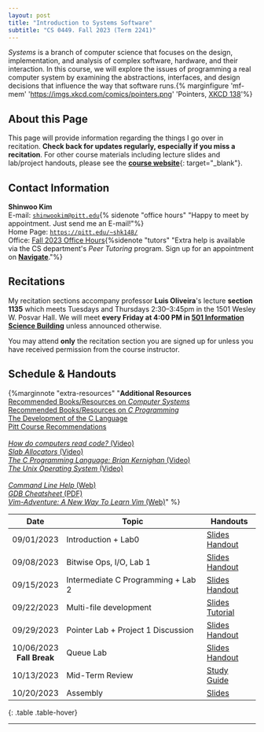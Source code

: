 ```yaml
---
layout: post
title: "Introduction to Systems Software"
subtitle: "CS 0449. Fall 2023 (Term 2241)"
---
```


_Systems_ is a branch of computer science that focuses on the design, implementation, and analysis of complex software, hardware, and their interaction. In this course, we will explore the issues of programming a real computer system by examining the abstractions, interfaces, and design decisions that influence the way that software runs.{% marginfigure 'mf-mem' 'https://imgs.xkcd.com/comics/pointers.png' 'Pointers, [XKCD 138](https://xkcd.com/138/)'%}

## About this Page

This page will provide information regarding the things I go over in recitation. **Check back for updates regularly, especially if you miss a recitation**. For other course materials including lecture slides and lab/project handouts, please see the [**course website**](https://cs0449.gitlab.io/fa2023/){: target="\_blank"}.

<!-- ## Course Description
The purpose of this course is to provide a solid understanding of how computer systems execute programs, store information, and communicate. We will explore systems-level issues from a programmer’s view by examining the abstractions, interfaces, and design decisions that influence the way that software runs on the computer system.

The perspective we will take is one of the life cycle of a program from implementation to execution. The act of compiling and running a program, a sequence of events we often take for granted, is a complex interaction of many different components that work together to manage the computer’s resources and perform the desired task. -->

## Contact Information

**Shinwoo Kim**<br/>
E-mail: [`shinwookim@pitt.edu`](mailto:shiwookim@pitt.edu){% sidenote "office hours" "Happy to meet by appointment. Just send me an E-mail!"%}<br/>
Home Page: [`https://pitt.edu/~shk148/`](https://pitt.edu/~shk148/)<br/>
Office: [Fall 2023 Office Hours](https://pitt.edu/~shk148/teaching/#OH){%sidenote "tutors" "Extra help is available via the CS department's *Peer Tutoring* program. Sign up for an appointment on [**Navigate**](https://pitt.guide.eab.com/)."%}

## Recitations

My recitation sections accompany professor **Luis Oliveira**'s lecture **section 1135** which meets Tuesdays and Thursdays 2:30–3:45pm in the 1501 Wesley W. Posvar Hall. We will meet **every Friday at 4:00 PM in [501 Information Science Building](https://map.concept3d.com/?id=1315#!m/386791)** unless announced otherwise.

You may attend **only** the recitation section you are signed up for unless you have received permission from the course instructor.

<h2 id="handouts">Schedule & Handouts</h2><label for="Additional-Resources" class="margin-toggle">

{%marginnote "extra-resources" "**Additional Resources**<br>[Recommended Books/Resources on *Computer Systems*](books.html)<br>[Recommended Books/Resources on *C Programming*](c-books.html)<br>[The Development of the C Language](CHistory.html)<br>[Pitt Course Recommendations](more-systems.html)<br><br>[*How do computers read code?* (Video)](https://www.youtube.com/watch?v=QXjU9qTsYCc)<br>[*Slab Allocators* (Video)](https://youtu.be/UQVd9mZr-jI)<br>[*The C Programming Language: Brian Kernighan* (Video)](https://youtu.be/de2Hsvxaf8M)<br>[*The Unix Operating System* (Video)](https://youtu.be/tc4ROCJYbm0)<br><br>[*Command Line Help* (Web)](https://cheatography.com/davechild/cheat-sheets/linux-command-line/)<br>[*GDB Cheatsheet* (PDF)](https://darkdust.net/files/GDB%20Cheat%20Sheet.pdf)<br>[*Vim-Adventure: A New Way To Learn Vim* (Web)](https://vim-adventures.com/)" %}

|             Date             | Topic                              | Handouts                                                                                                                 |
| :--------------------------: | ---------------------------------- | ------------------------------------------------------------------------------------------------------------------------ |
|          09/01/2023          | Introduction + Lab0                | [Slides](01-intro.pdf) <br> [Handout](https://cs0449.gitlab.io/fa2023/labs/00/)                                          |
|          09/08/2023          | Bitwise Ops, I/O, Lab 1            | [Slides](02-cprog.pdf) <br> [Handout](https://cs0449.gitlab.io/fa2023/labs/01/)                                          |
|          09/15/2023          | Intermediate C Programming + Lab 2 | [Slides](03-adv-cprog.pdf) <br> [Handout](https://cs0449.gitlab.io/fa2023/labs/02/)                                      |
|          09/22/2023          | Multi-file development             | [Slides](04-makefiles.pdf) <br> [Tutorial](https://cs0449.gitlab.io/fa2023/resources/worksheets/makefiles/makefiles.pdf) |
|          09/29/2023          | Pointer Lab + Project 1 Discussion | [Slides](05-pointers.pdf) <br> [Handout](https://cs0449.gitlab.io/fa2023/labs/03/)                                       |
| 10/06/2023<br>**Fall Break** | Queue Lab                          | [Slides](06-queue.pdf) <br> [Handout](https://cs0449.gitlab.io/fa2023/labs/04/)                                          |
|          10/13/2023          | Mid-Term Review                    | [Study Guide](https://shinwookim.github.io/CS0449-StudyGuide/)                                                           |
|          10/20/2023          | Assembly                           | [Slides](#)                                                                                                              |
{: .table .table-hover}

---

<!-- ## Classroom Technologies
Throughout the semester, we will be using the following resources and technologies:

### ***Discord***
[Discord](https://discord.com/) is an instant-messaging platform (similar to Skype, Microsoft Teams, and Slack) we will be using for announcements and communication. Here, you can ask your questions, get help on assignments, or socialize with your classmates.{%sidenote "faster-help" "If you ask a question on Discord, you may well get a response from one of your classmates faster than if you were to email the teaching staff."%}

The link to join the server will be posted on the [Canvas](canvas.pitt.edu) page within the first few days of term's start. You should join promptly as the link automatically expires after fourteen days.

Note that there are some guidelines about asking for help through Discord. Please review the
academic integrity section on the syllabus carefully.

### ***Poll Everywhere***
{%marginfigure "PEV" "https://www.nova.edu/lec/This-Week-in-the-LEC/newsletter/images/survey.png" "Example of a [Poll Everywhere](https://pollev.com/home) Question"%}[Poll Everywhere](https://pollev.com/home) is a platform that we will be using for for administering in-class practice questions. You may create an account if you wish, but this is not required. During recitation, you can log in on a computer, on your phone.

PE questions are not counted for a grade, meaning you can answer them freely without worrying about getting the question wrong.

### ***Gradescope***
[GradeScope](https://www.gradescope.com/) is a tool designed to streamline and standardize assignment grading. You should create an account and link it to your Canvas classroom.{%sidenote "canvas-gs" "You can do this by clicking on the `GradeScope` link in Canvas' sidebar" %}. This is where you will submit all the work (electronically) for this course; you will find deadlines for assignments and grade on there as well.

Often, an autograder will be provided on GradeScope which gives you access to (almost) instantaneous feedback. This means you are able to make changes to your code and improve your score if you do not do well the first (or the first few) time provided there is time left before the deadline{%sidenote "add-test" "NOTE. We reserve the right to add or modify any additional test cases *after* the deadline has passed." %}.
![GradeScope Autograder Screenshot](https://cdn.gradescope.com/assets/help_center/programming-assignment-student-autograder-results-ececd41778a14c19354e3936708610dc2d67ae7c7da1937dc43f7d4cf5472e2f.png)

As such, you should start your projects and labs early! -->

<style>
  table tr td, table tr th{
    background-color: rgba(0,0,0, 0) !important;
  }
  td a {
    text-shadow: none !important;
  }
</style>
